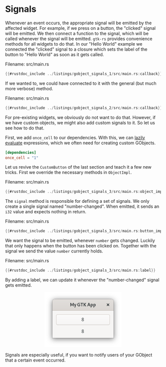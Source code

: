 # Signals

Whenever an event occurs, the appropriate signal will be emitted by the affected widget.
For example, if we press on a button, the "clicked" signal will be emitted.
We then connect a function to the signal, which will be called whenever the signal will be emitted.
`gtk-rs` provides convenience methods for all widgets to do that.
In our "Hello World" example we connected the "clicked" signal to a closure which sets the label of the button to "Hello World" as soon as it gets called.

<span class="filename">Filename: src/main.rs</span>

```rust ,no_run
{{#rustdoc_include ../listings/gobject_signals_1/src/main.rs:callback}}
```

If we wanted to, we could have connected to it with the general (but much more verbose) method.

<span class="filename">Filename: src/main.rs</span>

```rust ,no_run
{{#rustdoc_include ../listings/gobject_signals_2/src/main.rs:callback}}
```

For pre-existing widgets, we obviously do not want to do that.
However, if we have custom objects, we might also add custom signals to it.
So let us see how to do that.

First, we add `once_cell` to our dependencies.
With this, we can [lazily evaluate](https://en.wikipedia.org/wiki/Lazy_evaluation) expressions, which we often need for creating custom GObjects.

```toml
[dependencies]
once_cell = "1"
```

Let us revive the `CustomButton` of the last section and teach it a few new tricks.
First we override the necessary methods in `ObjectImpl`.

<span class="filename">Filename: src/main.rs</span>

```rust ,no_run
{{#rustdoc_include ../listings/gobject_signals_3/src/main.rs:object_impl}}
```

The `signal` method is responsible for defining a set of signals.
We only create a single signal named "number-changed".
When emitted, it sends an `i32` value and expects nothing in return.

<span class="filename">Filename: src/main.rs</span>

```rust ,no_run
{{#rustdoc_include ../listings/gobject_signals_3/src/main.rs:button_impl}}
```

We want the signal to be emitted, whenever `number` gets changed.
Luckily that only happens when the button has been clicked on.
Together with the signal we send the value `number` currently holds.


<span class="filename">Filename: src/main.rs</span>

```rust ,no_run
{{#rustdoc_include ../listings/gobject_signals_3/src/main.rs:label}}
```

By adding a label, we can update it whenever the "number-changed" signal gets emitted.

<div style="text-align:center"><img src="img/gobject_signals.png" /></div>


Signals are especially useful, if you want to notify users of your GObject that a certain event occurred.